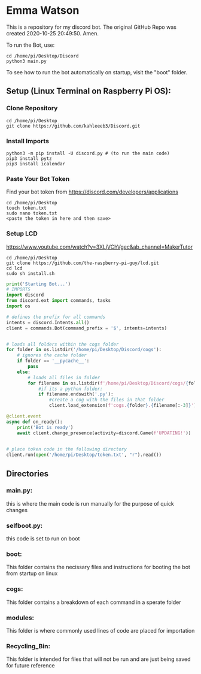 # Emma Watson
This is a repository for my discord bot. The original GitHub Repo was created 2020-10-25 20:49:50. Amen.

To run the Bot, use:

```
cd /home/pi/Desktop/Discord
python3 main.py
```
To see how to run the bot automatically on startup, visit the "boot" folder.
## Setup (Linux Terminal on Raspberry Pi OS):
### Clone Repository
```
cd /home/pi/Desktop
git clone https://github.com/kahleeeb3/Discord.git
```
### Install Imports
```
python3 -m pip install -U discord.py # (to run the main code)
pip3 install pytz
pip3 install icalendar
```
### Paste Your Bot Token
Find your bot token from https://discord.com/developers/applications
```
cd /home/pi/Desktop
touch token.txt
sudo nano token.txt
<paste the token in here and then save>
```
### Setup LCD
https://www.youtube.com/watch?v=3XLjVChVgec&ab_channel=MakerTutor
```
cd /home/pi/Desktop
git clone https://github.com/the-raspberry-pi-guy/lcd.git
cd lcd
sudo sh install.sh
```

```python
print('Starting Bot...')
# IMPORTS
import discord
from discord.ext import commands, tasks
import os

# defines the prefix for all commands
intents = discord.Intents.all()
client = commands.Bot(command_prefix = '$', intents=intents)


# loads all folders within the cogs folder
for folder in os.listdir('/home/pi/Desktop/Discord/cogs'):
    # ignores the cache folder
    if folder == '__pycache__':
        pass
    else:
        # loads all files in folder
        for filename in os.listdir(f'/home/pi/Desktop/Discord/cogs/{folder}'):
            #if its a python folder:
            if filename.endswith('.py'):
                #create a cog with the files in that folder
                client.load_extension(f'cogs.{folder}.{filename[:-3]}')

@client.event
async def on_ready():
    print('Bot is ready')
    await client.change_presence(activity=discord.Game(f'UPDATING!'))

 
# place token code in the following directory
client.run(open('/home/pi/Desktop/token.txt', "r").read())
```

## Directories
### main.py:
this is where the main code is run manually for the purpose of quick changes
### selfboot.py:
this code is set to run on boot
### boot:
This folder contains the necissary files and instructions for booting the bot from startup on linux
### cogs:
This folder contains a breakdown of each command in a sperate folder
### modules:
This folder is where commonly used lines of code are placed for importation
### Recycling_Bin:
This folder is intended for files that will not be run and are just being saved for future reference